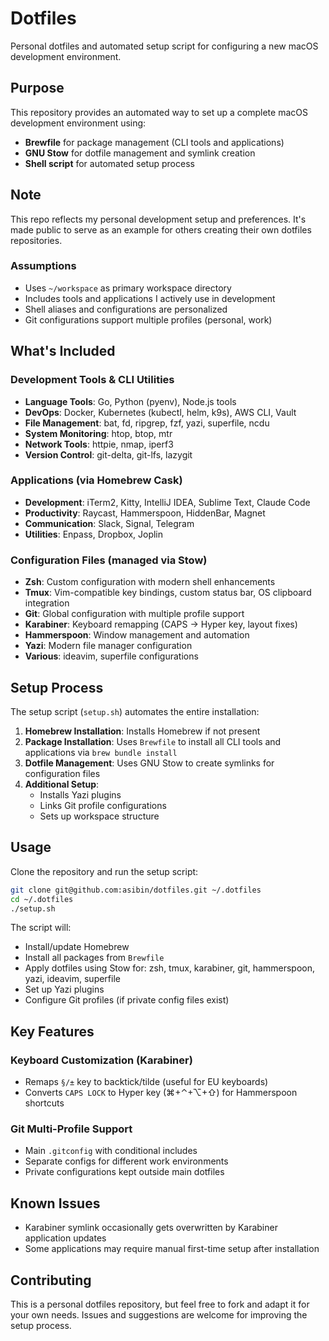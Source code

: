 # Dotfiles

Personal dotfiles and automated setup script for configuring a new macOS development environment.

## Purpose

This repository provides an automated way to set up a complete macOS development environment using:

- **Brewfile** for package management (CLI tools and applications)
- **GNU Stow** for dotfile management and symlink creation
- **Shell script** for automated setup process

## Note

This repo reflects my personal development setup and preferences. It's made public to serve as an example for others creating their own dotfiles repositories.

### Assumptions

- Uses `~/workspace` as primary workspace directory
- Includes tools and applications I actively use in development
- Shell aliases and configurations are personalized
- Git configurations support multiple profiles (personal, work)

## What's Included

### Development Tools & CLI Utilities

- **Language Tools**: Go, Python (pyenv), Node.js tools
- **DevOps**: Docker, Kubernetes (kubectl, helm, k9s), AWS CLI, Vault
- **File Management**: bat, fd, ripgrep, fzf, yazi, superfile, ncdu
- **System Monitoring**: htop, btop, mtr
- **Network Tools**: httpie, nmap, iperf3
- **Version Control**: git-delta, git-lfs, lazygit

### Applications (via Homebrew Cask)

- **Development**: iTerm2, Kitty, IntelliJ IDEA, Sublime Text, Claude Code
- **Productivity**: Raycast, Hammerspoon, HiddenBar, Magnet
- **Communication**: Slack, Signal, Telegram
- **Utilities**: Enpass, Dropbox, Joplin

### Configuration Files (managed via Stow)

- **Zsh**: Custom configuration with modern shell enhancements
- **Tmux**: Vim-compatible key bindings, custom status bar, OS clipboard integration
- **Git**: Global configuration with multiple profile support
- **Karabiner**: Keyboard remapping (CAPS → Hyper key, layout fixes)
- **Hammerspoon**: Window management and automation
- **Yazi**: Modern file manager configuration
- **Various**: ideavim, superfile configurations

## Setup Process

The setup script (`setup.sh`) automates the entire installation:

1. **Homebrew Installation**: Installs Homebrew if not present
2. **Package Installation**: Uses `Brewfile` to install all CLI tools and applications via `brew bundle install`
3. **Dotfile Management**: Uses GNU Stow to create symlinks for configuration files
4. **Additional Setup**:
   - Installs Yazi plugins
   - Links Git profile configurations
   - Sets up workspace structure

## Usage

Clone the repository and run the setup script:

```bash
git clone git@github.com:asibin/dotfiles.git ~/.dotfiles
cd ~/.dotfiles
./setup.sh
```

The script will:

- Install/update Homebrew
- Install all packages from `Brewfile`
- Apply dotfiles using Stow for: zsh, tmux, karabiner, git, hammerspoon, yazi, ideavim, superfile
- Set up Yazi plugins
- Configure Git profiles (if private config files exist)

## Key Features

### Keyboard Customization (Karabiner)

- Remaps `§/±` key to backtick/tilde (useful for EU keyboards)
- Converts `CAPS LOCK` to Hyper key (⌘+⌃+⌥+⇧) for Hammerspoon shortcuts

### Git Multi-Profile Support

- Main `.gitconfig` with conditional includes
- Separate configs for different work environments
- Private configurations kept outside main dotfiles

## Known Issues

- Karabiner symlink occasionally gets overwritten by Karabiner application updates
- Some applications may require manual first-time setup after installation

## Contributing

This is a personal dotfiles repository, but feel free to fork and adapt it for your own needs. Issues and suggestions are welcome for improving the setup process.
